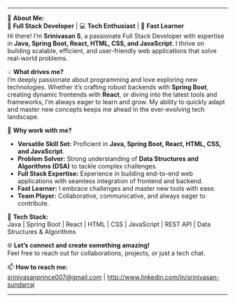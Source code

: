 
---

💫 **About Me:**  
🚀 **Full Stack Developer** | 💻 **Tech Enthusiast** | 🌱 **Fast Learner**  
Hi there! I’m **Srinivasan S**, a passionate Full Stack Developer with expertise in **Java, Spring Boot, React, HTML, CSS, and JavaScript**. I thrive on building scalable, efficient, and user-friendly web applications that solve real-world problems.  

💡 **What drives me?**  
I’m deeply passionate about programming and love exploring new technologies. Whether it’s crafting robust backends with **Spring Boot**, creating dynamic frontends with **React**, or diving into the latest tools and frameworks, I’m always eager to learn and grow. My ability to quickly adapt and master new concepts keeps me ahead in the ever-evolving tech landscape.  

🌟 **Why work with me?**  
- **Versatile Skill Set:** Proficient in **Java, Spring Boot, React, HTML, CSS, and JavaScript**.  
- **Problem Solver:** Strong understanding of **Data Structures and Algorithms (DSA)** to tackle complex challenges.  
- **Full Stack Expertise:** Experience in building end-to-end web applications with seamless integration of frontend and backend.  
- **Fast Learner:** I embrace challenges and master new tools with ease.  
- **Team Player:** Collaborative, communicative, and always eager to contribute.  

🔧 **Tech Stack:**  
Java | Spring Boot | React | HTML | CSS | JavaScript | REST API | Data Structures & Algorithms  

🌐 **Let’s connect and create something amazing!**  
Feel free to reach out for collaborations, projects, or just a tech chat.  

📫 **How to reach me:**  
srinivasanprince007@gmail.com | http://www.linkedin.com/in/srinivasan-sundarraj

---
